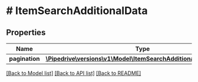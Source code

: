 # # ItemSearchAdditionalData

## Properties

Name | Type | Description | Notes
------------ | ------------- | ------------- | -------------
**pagination** | [**\Pipedrive\versions\v1\Model\ItemSearchAdditionalDataPagination**](ItemSearchAdditionalDataPagination.md) |  | [optional]

[[Back to Model list]](../README.md#documentation-for-models) [[Back to API list]](../README.md#documentation-for-api-endpoints) [[Back to README]](../README.md)
